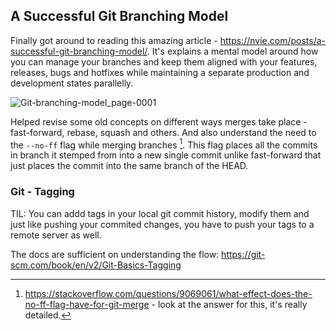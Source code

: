 ## A Successful Git Branching Model

Finally got around to reading this amazing article - https://nvie.com/posts/a-successful-git-branching-model/. It's explains a mental model around how you can manage your branches and keep them aligned with your features, releases, bugs and hotfixes while maintaining a separate production and development states parallelly. 

![Git-branching-model_page-0001](https://github.com/kunalkeshan/journal/assets/68579547/a53a5f25-c1e8-4271-b3ac-acb6e502d9bb)

Helped revise some old concepts on different ways merges take place - fast-forward, rebase, squash and others. And also understand the need to the `--no-ff` flag while merging branches [^1]. This flag places all the commits in branch it stemped from into a new single commit unlike fast-forward that just places the commit into the same branch of the HEAD.

### Git - Tagging

TIL: You can addd tags in your local git commit history, modify them and just like pushing your commited changes, you have to push your tags to a remote server as well. 

The docs are sufficient on understanding the flow: https://git-scm.com/book/en/v2/Git-Basics-Tagging

[^1]: https://stackoverflow.com/questions/9069061/what-effect-does-the-no-ff-flag-have-for-git-merge - look at the answer for this, it's really detailed. 
